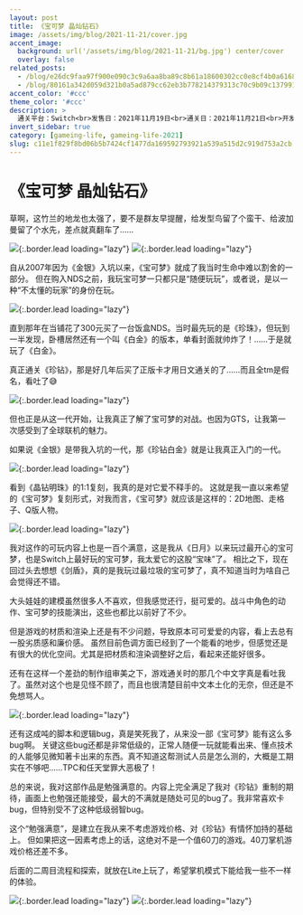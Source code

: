 ```yaml
---
layout: post
title: 《宝可梦 晶灿钻石》
image: /assets/img/blog/2021-11-21/cover.jpg
accent_image: 
  background: url('/assets/img/blog/2021-11-21/bg.jpg') center/cover
  overlay: false
related_posts:
  - /blog/e26dc9faa97f900e090c3c9a6aa8ba89c8b61a18600302cc0e8cf4b0a6168abf/
  - /blog/80161a342d059d321b0a5ad879cc62eb3b778214379313c70c9b09c137991332/
accent_color: '#ccc'
theme_color: '#ccc'
description: >
  通关平台：Switch<br>发售日：2021年11月19日<br>通关日：2021年11月21日<br>开发商：ILCA<br>发行商：Nintendo, TPC
invert_sidebar: true
category: [gameing-life, gameing-life-2021]
slug: c11e1f829f8bd06b5b7424cf1477da169592793921a539a515d2c919d753a2cb
---
```


# 《宝可梦 晶灿钻石》

草啊，这竹兰的地龙也太强了，要不是群友早提醒，给发型鸟留了个蛮干、给波加曼留了个水先，差点就真翻车了……

![](/assets/img/blog/2021-11-21/5.jpg){:.border.lead loading="lazy"}
![](/assets/img/blog/2021-11-21/6.jpg){:.border.lead loading="lazy"}

自从2007年因为《金银》入坑以来，《宝可梦》就成了我当时生命中难以割舍的一部分。
但在购入NDS之前，我玩宝可梦一只都只是“随便玩玩”，或者说，是以一种“不太懂的玩家”的身份在玩。

![](/assets/img/blog/2021-11-21/3.jpg){:.border.lead loading="lazy"}

直到那年在当铺花了300元买了一台饭盒NDS。当时最先玩的是《珍珠》，但玩到一半发现，卧槽居然还有一个叫《白金》的版本，单看封面就帅炸了！……于是就玩了《白金》。

真正通关《珍钻》，那是好几年后买了正版卡才用日文通关的了……而且全tm是假名，看吐了😅

![](/assets/img/blog/2021-11-21/1.jpg){:.border.lead loading="lazy"}

但也正是从这一代开始，让我真正了解了宝可梦的对战。也因为GTS，让我第一次感受到了全球联机的魅力。

如果说《金银》是带我入坑的一代，那《珍钻白金》就是让我真正入门的一代。

![](/assets/img/blog/2021-11-21/2.jpg){:.border.lead loading="lazy"}

看到《晶钻明珠》的1:1复刻，我真的是对它爱不释手的。
这就是我一直以来希望的《宝可梦》复刻形式，对我而言，《宝可梦》就应该是这样的：2D地图、走格子、Q版人物。

![](/assets/img/blog/2021-11-21/4.jpg){:.border.lead loading="lazy"}

我对这作的可玩内容上也是一百个满意，这是我从《日月》以来玩过最开心的宝可梦，也是Switch上最好玩的宝可梦，我太爱它的这股“宝味”了。
相比之下，现在回过头去想想《剑盾》，真的是我玩过最垃圾的宝可梦了，真不知道当时为啥自己会觉得还不错。

大头娃娃的建模虽然很多人不喜欢，但我感觉还行，挺可爱的。战斗中角色的动作、宝可梦的技能演出，这些也都比以前好了不少。

但是游戏的材质和渲染上还是有不少问题，导致原本可可爱爱的内容，看上去总有一股劣质感和廉价感。
虽然目前色调方面已经到了一个能看的地步，但感觉还是有很大的优化空间。尤其是把材质和渲染调整好之后，看起来还能好很多。

还有在这样一个差劲的制作组审美之下，游戏通关时的那几个中文字真是看吐我了。虽然对这个也是见怪不顾了，而且也很清楚目前中文本土化的无奈，但还是不免想骂人。

![](/assets/img/blog/2021-11-21/7.jpg){:.border.lead loading="lazy"}

还有这成吨的脚本和逻辑bug，真是笑死我了，从来没一部《宝可梦》能有这么多bug啊。
关键这些bug还都是非常低级的，正常人随便一玩就能看出来、懂点技术的人能够见微知著卡出来的东西。真不知道这帮测试人员是怎么测的，大概是工期实在不够吧……TPC和任天堂罪大恶极了！

总的来说，我对这部作品是勉强满意的。内容上完全满足了我对《珍钻》重制的期待，画面上也勉强还能接受，最大的不满就是随处可见的bug了。我非常喜欢卡bug，但特别受不了这种低级弱智bug。

这个“勉强满意”，是建立在我从来不考虑游戏价格、对《珍钻》有情怀加持的基础上。
但如果把这一因素考虑上的话，这绝对不是一个值60刀的游戏。40刀掌机游戏价格还差不多。

后面的二周目流程和探索，就放在Lite上玩了，希望掌机模式下能给我一些不一样的体验。


![](/assets/img/blog/2021-11-21/8.jpg){:.border.lead loading="lazy"}
![](/assets/img/blog/2021-11-21/9.jpg){:.border.lead loading="lazy"}

